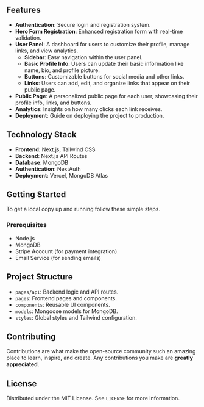 ## Features

- **Authentication**: Secure login and registration system.
- **Hero Form Registration**: Enhanced registration form with real-time validation.
- **User Panel**: A dashboard for users to customize their profile, manage links, and view analytics.
  - **Sidebar**: Easy navigation within the user panel.
  - **Basic Profile Info**: Users can update their basic information like name, bio, and profile picture.
  - **Buttons**: Customizable buttons for social media and other links.
  - **Links**: Users can add, edit, and organize links that appear on their public page.
- **Public Page**: A personalized public page for each user, showcasing their profile info, links, and buttons.
- **Analytics**: Insights on how many clicks each link receives.
- **Deployment**: Guide on deploying the project to production.

## Technology Stack

- **Frontend**: Next.js, Tailwind CSS
- **Backend**: Next.js API Routes
- **Database**: MongoDB
- **Authentication**: NextAuth
- **Deployment**: Vercel, MongoDB Atlas

## Getting Started

To get a local copy up and running follow these simple steps.

### Prerequisites

- Node.js
- MongoDB
- Stripe Account (for payment integration)
- Email Service (for sending emails)

## Project Structure

- `pages/api`: Backend logic and API routes.
- `pages`: Frontend pages and components.
- `components`: Reusable UI components.
- `models`: Mongoose models for MongoDB.
- `styles`: Global styles and Tailwind configuration.

## Contributing

Contributions are what make the open-source community such an amazing place to learn, inspire, and create. Any contributions you make are **greatly appreciated**.

## License

Distributed under the MIT License. See `LICENSE` for more information.
